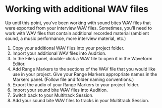 # Working with additional WAV files

Up until this point, you’ve been working with sound bites WAV files that were exported from your interview WAV files. Sometimes, you’ll need to work with WAV files that contain additional recorded material (ambient sound, a music performance, more interview material, etc.)

1. Copy your additional WAV files into your project folder.
2. Import your additional WAV files into Audition.
3. In the Files panel, double-click a WAV file to open it in the Waveform Editor.
4. Add Range Markers to the sections of the WAV file that you would like use in your project. Give your Range Markers appropriate names in the Markers panel. \(Follow file and folder naming conventions.\)
5. Export the audio of your Range Markers to your project folder.
6. Import your sound bite WAV files into Audition.
7. Switch back to your Multitrack Session. 
8. Add your sound bite WAV files to tracks in your Multitrack Session.

